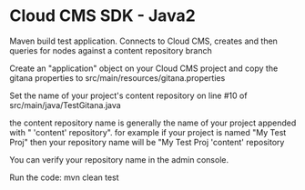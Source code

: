 # Cloud CMS SDK - Java2

Maven build test application. Connects to Cloud CMS, creates and then queries for nodes against a content repository branch

Create an "application" object on your Cloud CMS project and copy the gitana properties to src/main/resources/gitana.properties

Set the name of your project's content repository on line #10 of src/main/java/TestGitana.java

the content repository name is generally the name of your project appended with " 'content' repository".
for example if your project is named "My Test Proj" then your repository name will be "My Test Proj 'content' repository

You can verify your repository name in the admin console.

Run the code:
  mvn clean test
